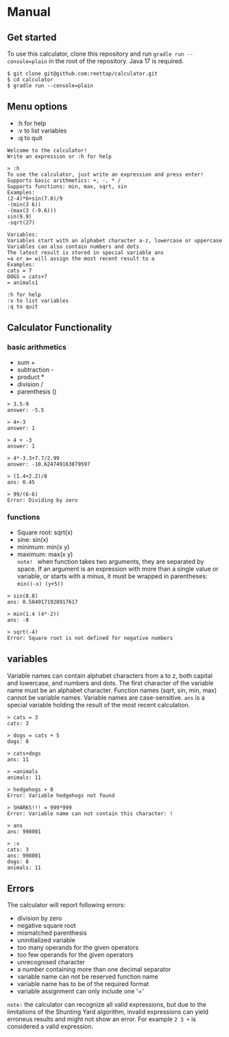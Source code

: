 # Manual 

## Get started
To use this calculator, clone this repository and run 
`gradle run --console=plain` in the root 
of the repository. Java 17 is required.
```
$ git clone git@github.com:reettap/calculator.git
$ cd calculator
$ gradle run --console=plain
```

## Menu options
- :h for help
- :v to list variables
- :q to quit

```
Welcome to the calculator!
Write an expression or :h for help

> :h
To use the calculator, just write an expression and press enter!
Supports basic arithmetics: +, -, * /
Supports functions: min, max, sqrt, sin
Examples:
(2-4)*6+sin(7.8)/9
-(min(3 6))
-(max(3 (-9.6)))
sin(9.9)
-sqrt(27)

Variables:
Variables start with an alphabet character a-z, lowercase or uppercase
Variables can also contain numbers and dots
The latest result is stored in special variable ans
=a or a= will assign the most recent result to a
Examples:
cats = 7
DOGS = cats+7
= animals1

:h for help
:v to list variables
:q to quit
```

## Calculator Functionality  

### basic arithmetics
- sum +
- subtraction -
- product *
- division /
- parenthesis ()
```
> 3.5-9
answer: -5.5

> 4+-3
answer: 1

> 4 + -3
answer: 1

> 4*-3.3+7.7/2.99
answer: -10.624749163879597

> (1.4+2.2)/8
ans: 0.45

> 99/(6-6)
Error: Dividing by zero
```


### functions
- Square root: sqrt(x)  
- sine: sin(x)  
- minimum: min(x y)  
- maximum: max(x y)  
`note! `  when function takes two arguments, they are separated by space. If an 
argument is an expression with more than a single value or variable, or
starts with a minus, it must be wrapped in parentheses: `min((-x) (y+5))`

```
> sin(8.8)
ans: 0.5849171928917617

> min(1.4 (4*-2))
ans: -8

> sqrt(-4)
Error: Square root is not defined for negative numbers
```
 

## variables
Variable names can contain alphabet characters from a to z, both 
capital and lowercase, and numbers and dots. The first 
character of the variable name must be an alphabet character. 
Function names (sqrt, sin, min, max) cannot be variable names. 
Variable names are case-sensitive. `ans` is a special variable 
holding the result of the most recent calculation.

```
> cats = 3
cats: 3

> dogs = cats + 5
dogs: 8

> cats+dogs
ans: 11

> =animals
animals: 11

> hedgehogs + 8
Error: Variable hedgehogs not found

> SHARKS!!! = 999*999
Error: Variable name can not contain this character: !

> ans
ans: 998001

> :v
cats: 3
ans: 998001
dogs: 8
animals: 11
```


## Errors 
The calculator will report following errors:
- division by zero
- negative square root
- mismatched parenthesis
- uninitialized variable
- too many operands for the given operators
- too few operands for the given operators
- unrecognised character
- a number containing more than one decimal separator
- variable name can not be reserved function name
- variable name has to be of the required format
- variable assignment can only include one '='

`note:` the calculator can recognize all valid expressions, 
but due to the limitations of the Shunting Yard algorithm, 
invalid expressions can yield erroneus results and might not 
show an error. For example `2 3 +` is considered a valid expression.